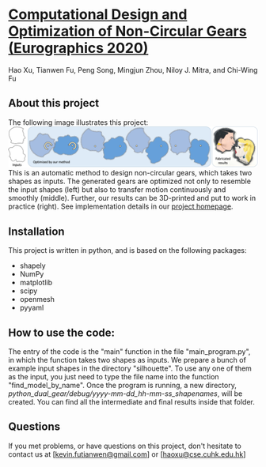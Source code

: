 # [Computational Design and Optimization of Non-Circular Gears (Eurographics 2020)](https://appsrv.cse.cuhk.edu.hk/~haoxu/projects/compute_gear/)
Hao Xu, Tianwen Fu, Peng Song, Mingjun Zhou, Niloy J. Mitra, and Chi-Wing Fu

## About this project
The following image illustrates this project:
![Our result](./image/teaser.png)
This is an automatic method to design non-circular gears, which takes two shapes as inputs.
The generated gears are optimized not only to resemble the input shapes (left) but also to transfer motion continuously and smoothly (middle). Further, our results can be 3D-printed and put to work in practice (right). 
See implementation details in our [project homepage](https://appsrv.cse.cuhk.edu.hk/~haoxu/projects/compute_gear/).

## Installation
This project is written in python, and is based on the following packages:
- shapely
- NumPy
- matplotlib
- scipy
- openmesh
- pyyaml

## How to use the code:
The entry of the code is the "main" function in the file "main_program.py", in which the function takes two shapes as inputs. 
We prepare a bunch of example input shapes in the directory "silhouette". To use any one of them as the input, you just need to type the file name into the function "find_model_by_name".
Once the program is running, a new directory,  *python_dual_gear/debug/yyyy-mm-dd_hh-mm-ss_shapenames*, will be created.
You can find all the intermediate and final results inside that folder.

## Questions
If you met problems, or have questions on this project, don't hesitate to contact us at 
[kevin.futianwen@gmail.com] or [haoxu@cse.cuhk.edu.hk]
